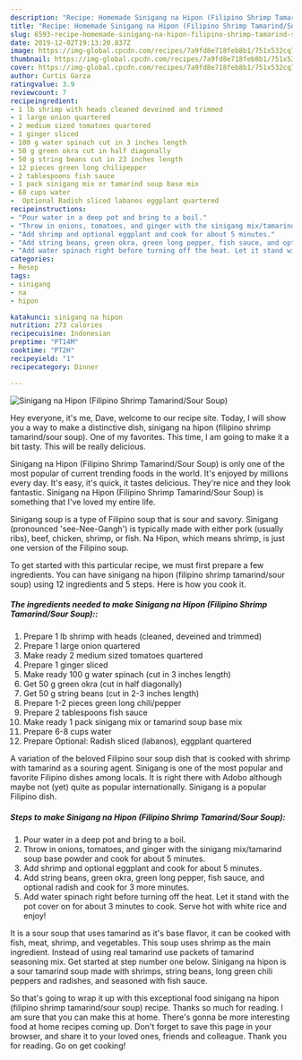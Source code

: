 ```yaml
---
description: "Recipe: Homemade Sinigang na Hipon (Filipino Shrimp Tamarind/Sour Soup)"
title: "Recipe: Homemade Sinigang na Hipon (Filipino Shrimp Tamarind/Sour Soup)"
slug: 6593-recipe-homemade-sinigang-na-hipon-filipino-shrimp-tamarind-sour-soup
date: 2019-12-02T19:13:20.837Z
image: https://img-global.cpcdn.com/recipes/7a9fd8e718feb8b1/751x532cq70/sinigang-na-hipon-filipino-shrimp-tamarindsour-soup-recipe-main-photo.jpg
thumbnail: https://img-global.cpcdn.com/recipes/7a9fd8e718feb8b1/751x532cq70/sinigang-na-hipon-filipino-shrimp-tamarindsour-soup-recipe-main-photo.jpg
cover: https://img-global.cpcdn.com/recipes/7a9fd8e718feb8b1/751x532cq70/sinigang-na-hipon-filipino-shrimp-tamarindsour-soup-recipe-main-photo.jpg
author: Curtis Garza
ratingvalue: 3.9
reviewcount: 7
recipeingredient:
- 1 lb shrimp with heads cleaned deveined and trimmed
- 1 large onion quartered
- 2 medium sized tomatoes quartered
- 1 ginger sliced
- 100 g water spinach cut in 3 inches length
- 50 g green okra cut in half diagonally
- 50 g string beans cut in 23 inches length
- 12 pieces green long chilipepper
- 2 tablespoons fish sauce
- 1 pack sinigang mix or tamarind soup base mix
- 68 cups water
-  Optional Radish sliced labanos eggplant quartered
recipeinstructions:
- "Pour water in a deep pot and bring to a boil."
- "Throw in onions, tomatoes, and ginger with the sinigang mix/tamarind soup base powder and cook for about 5 minutes."
- "Add shrimp and optional eggplant and cook for about 5 minutes."
- "Add string beans, green okra, green long pepper, fish sauce, and optional radish and cook for 3 more minutes."
- "Add water spinach right before turning off the heat. Let it stand with the pot cover on for about 3 minutes to cook. Serve hot with white rice and enjoy!"
categories:
- Resep
tags:
- sinigang
- na
- hipon

katakunci: sinigang na hipon
nutrition: 273 calories
recipecuisine: Indonesian
preptime: "PT14M"
cooktime: "PT2H"
recipeyield: "1"
recipecategory: Dinner

---
```



![Sinigang na Hipon (Filipino Shrimp Tamarind/Sour Soup)](https://img-global.cpcdn.com/recipes/7a9fd8e718feb8b1/751x532cq70/sinigang-na-hipon-filipino-shrimp-tamarindsour-soup-recipe-main-photo.jpg)

Hey everyone, it's me, Dave, welcome to our recipe site. Today, I will show you a way to make a distinctive dish, sinigang na hipon (filipino shrimp tamarind/sour soup). One of my favorites. This time, I am going to make it a bit tasty. This will be really delicious.

Sinigang na Hipon (Filipino Shrimp Tamarind/Sour Soup) is only one of the most popular of current trending foods in the world. It's enjoyed by millions every day. It's easy, it's quick, it tastes delicious. They're nice and they look fantastic. Sinigang na Hipon (Filipino Shrimp Tamarind/Sour Soup) is something that I've loved my entire life.

Sinigang soup is a type of Filipino soup that is sour and savory. Sinigang (pronounced &#39;see-Nee-Gangh&#39;) is typically made with either pork (usually ribs), beef, chicken, shrimp, or fish. Na Hipon, which means shrimp, is just one version of the Filipino soup.


To get started with this particular recipe, we must first prepare a few ingredients. You can have sinigang na hipon (filipino shrimp tamarind/sour soup) using 12 ingredients and 5 steps. Here is how you cook it.

##### The ingredients needed to make Sinigang na Hipon (Filipino Shrimp Tamarind/Sour Soup)::

1. Prepare 1 lb shrimp with heads (cleaned, deveined and trimmed)
1. Prepare 1 large onion quartered
1. Make ready 2 medium sized tomatoes quartered
1. Prepare 1 ginger sliced
1. Make ready 100 g water spinach (cut in 3 inches length)
1. Get 50 g green okra (cut in half diagonally)
1. Get 50 g string beans (cut in 2-3 inches length)
1. Prepare 1-2 pieces green long chili/pepper
1. Prepare 2 tablespoons fish sauce
1. Make ready 1 pack sinigang mix or tamarind soup base mix
1. Prepare 6-8 cups water
1. Prepare  Optional: Radish sliced (labanos), eggplant quartered


A variation of the beloved Filipino sour soup dish that is cooked with shrimp with tamarind as a souring agent. Sinigang is one of the most popular and favorite Filipino dishes among locals. It is right there with Adobo although maybe not (yet) quite as popular internationally. Sinigang is a popular Filipino dish. 

##### Steps to make Sinigang na Hipon (Filipino Shrimp Tamarind/Sour Soup):

1. Pour water in a deep pot and bring to a boil.
1. Throw in onions, tomatoes, and ginger with the sinigang mix/tamarind soup base powder and cook for about 5 minutes.
1. Add shrimp and optional eggplant and cook for about 5 minutes.
1. Add string beans, green okra, green long pepper, fish sauce, and optional radish and cook for 3 more minutes.
1. Add water spinach right before turning off the heat. Let it stand with the pot cover on for about 3 minutes to cook. Serve hot with white rice and enjoy!


It is a sour soup that uses tamarind as it&#39;s base flavor, it can be cooked with fish, meat, shrimp, and vegetables. This soup uses shrimp as the main ingredient. Instead of using real tamarind use packets of tamarind seasoning mix. Get started at step number one below. Sinigang na hipon is a sour tamarind soup made with shrimps, string beans, long green chili peppers and radishes, and seasoned with fish sauce. 

So that's going to wrap it up with this exceptional food sinigang na hipon (filipino shrimp tamarind/sour soup) recipe. Thanks so much for reading. I am sure that you can make this at home. There's gonna be more interesting food at home recipes coming up. Don't forget to save this page in your browser, and share it to your loved ones, friends and colleague. Thank you for reading. Go on get cooking!
